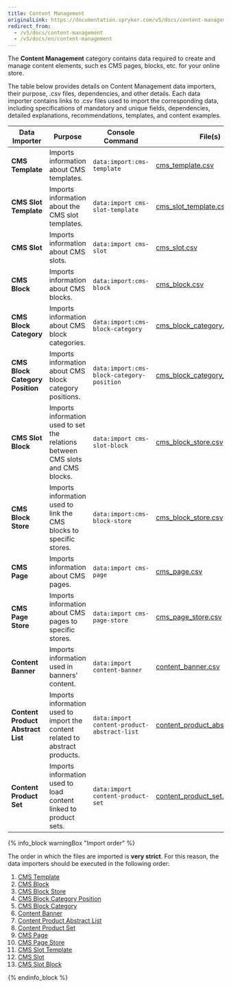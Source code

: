 ```yaml
---
title: Content Management
originalLink: https://documentation.spryker.com/v5/docs/content-management
redirect_from:
  - /v5/docs/content-management
  - /v5/docs/en/content-management
---
```


The **Content Management** category contains data required to create and manage content elements, such es CMS pages, blocks, etc. for your online store.

The table below provides details on Content Management data importers, their purpose, .csv files, dependencies, and other details. Each data importer contains links to .csv files used to import the corresponding data, including specifications of mandatory and unique fields, dependencies, detailed explanations, recommendations, templates, and content examples.

| Data Importer | Purpose | Console Command| File(s) | Dependencies |
| --- | --- | --- | --- |--- |
| **CMS Template**   | Imports information about CMS templates. |`data:import:cms-template` |[ cms_template.csv](https://documentation.spryker.com/docs/en/file-details-cms-templatecsv)|None |
| **CMS Slot Template**   | Imports information about the CMS slot templates. |`data:import cms-slot-template ` | [cms_slot_template.csv](https://documentation.spryker.com/docs/en/file-details-cms-slot-templatecsv)| None|
| **CMS Slot**   | Imports information about CMS slots. |`data:import cms-slot` |[cms_slot.csv](https://documentation.spryker.com/docs/en/file-details-cms-slotcsv) |None |
| **CMS Block**   | Imports information about CMS blocks. |`data:import:cms-block` | [cms_block.csv](https://documentation.spryker.com/docs/en/file-details-cms-blockcsv)|None |
| **CMS Block Category**   |Imports information about CMS block categories. |`data:import:cms-block-category` | [cms_block_category.csv](https://documentation.spryker.com/docs/en/file-details-cms-block-categorycsv)|[cms_block_category_position.csv](https://documentation.spryker.com/docs/en/file-details-cms-block-category-postioncsv) |
| **CMS Block Category Position**   |Imports information about CMS block category positions. |`data:import:cms-block-category-position` |[cms_block_category_position.csv](https://documentation.spryker.com/docs/en/file-details-cms-block-category-postioncsv)|None |
| **CMS Slot Block**   | Imports information used to set the relations between CMS slots and CMS blocks.|`data:import cms-slot-block` | [cms_block_store.csv](https://documentation.spryker.com/docs/en/file-details-cms-block-storecsv)| <ul><li>[cms_slot.csv](https://documentation.spryker.com/docs/en/file-details-cms-slotcsv)</li><li>[cms_block.csv](https://documentation.spryker.com/docs/en/file-details-cms-blockcsv)</li></ul> |
| **CMS Block Store**   | Imports information used to link the CMS blocks to specific stores. |`data:import:cms-block-store` | [cms_block_store.csv](https://documentation.spryker.com/docs/en/file-details-cms-block-storecsv)| <ul><li>[cms_block.csv](https://documentation.spryker.com/docs/en/file-details-cms-blockcsv)</li><li>**stores.php** configuration file of demo shop PHP project</li></ul> |
| **CMS Page**   | Imports information about CMS pages. |`data:import cms-page` |[cms_page.csv](https://documentation.spryker.com/docs/en/file-details-cms-pagecsv) |[cms_template.csv](https://documentation.spryker.com/docs/en/file-details-cms-templatecsv) |
| **CMS Page Store**   | Imports information about CMS pages to specific stores. |`data:import cms-page-store` |[cms_page_store.csv](https://documentation.spryker.com/docs/en/file-details-cms-page-storecsv) | <ul><li>[cms_page.csv](https://documentation.spryker.com/docs/en/file-details-cms-pagecsv)</li><li>**stores.php** configuration file of demo shop PHP project</li></ul>|
| **Content Banner**   | Imports information used in banners' content. |`data:import content-banner` |[content_banner.csv](https://documentation.spryker.com/docs/en/file-details-content-bannercsv) |[glossary.csv](https://documentation.spryker.com/docs/en/file-details-glossarycsv) |
| **Content Product Abstract List**   |Imports information used to import the content related to abstract products.  |`data:import content-product-abstract-list` |[content_product_abstract_list.csv](https://documentation.spryker.com/docs/en/file-details-content-product-abstract-listcsv) |[product_abstract.csv ](https://documentation.spryker.com/docs/en/file-details-product-abstractcsv)|
| **Content Product Set**   |Imports information used to load content linked to product sets.  |`data:import content-product-set ` | [content_product_set.csv](https://documentation.spryker.com/docs/en/file-details-content-product-setcsv)| [product_set.csv](https://documentation.spryker.com/docs/en/file-details-product-setcsv)|



{% info_block warningBox "Import order" %}

The order in which the files are imported is **very strict**. For this reason, the data importers should be executed in the following order:

1. [CMS Template](https://documentation.spryker.com/docs/en/file-details-cms-templatecsv)
2. [CMS Block](https://documentation.spryker.com/docs/en/file-details-cms-blockcsv)
3. [CMS Block Store](https://documentation.spryker.com/docs/en/file-details-cms-block-storecsv)
4. [CMS Block Category Position](https://documentation.spryker.com/docs/en/file-details-cms-block-category-postioncsv)
5. [CMS Block Category](https://documentation.spryker.com/docs/en/file-details-cms-block-categorycsv)
6. [Content Banner](https://documentation.spryker.com/docs/en/file-details-content-bannercsv)
7. [Content Product Abstract List](https://documentation.spryker.com/docs/en/file-details-content-product-abstract-listcsv)
8. [Content Product Set](https://documentation.spryker.com/docs/en/file-details-content-product-setcsv)
9. [CMS Page](https://documentation.spryker.com/docs/en/file-details-cms-pagecsv)
10. [CMS Page Store](https://documentation.spryker.com/docs/en/file-details-cms-page-storecsv)
1. [CMS Slot Template](https://documentation.spryker.com/docs/en/file-details-cms-slot-templatecsv)
2. [CMS Slot](https://documentation.spryker.com/docs/en/file-details-cms-slotcsv)
3. [CMS Slot Block](https://documentation.spryker.com/docs/en/file-details-cms-block-storecsv)


{% endinfo_block %}
